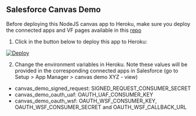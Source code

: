 ## Salesforce Canvas Demo

Before deploying this NodeJS canvas app to Heroku, make sure you deploy the connected apps and VF pages available in this [repo](https://github.com/tjhia8888/canvas-demo)

1. Click in the button below to deploy this app to Heroku:

[![Deploy](https://www.herokucdn.com/deploy/button.png)](https://heroku.com/deploy?template=)

2. Change the environment variables in Heroku. Note these values will be provided in the corresponding connected apps in Salesforce (go to Setup > App Manager > canvas demo XYZ - view)

* canvas_demo_signed_request: SIGNED_REQUEST_CONSUMER_SECRET
* canvas_demo_oauth_uaf: OAUTH_UAF_CONSUMER_KEY
* canvas_demo_oauth_wsf: OAUTH_WSF_CONSUMER_KEY, OAUTH_WSF_CONSUMER_SECRET and OAUTH_WSF_CALLBACK_URL
